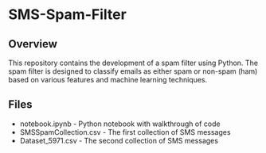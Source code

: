 # SMS-Spam-Filter

## Overview

This repository contains the development of a spam filter using Python. The spam filter is designed to classify emails as either spam or non-spam (ham) based on various features and machine learning techniques.

## Files

- notebook.ipynb - Python notebook with walkthrough of code
- SMSSpamCollection.csv - The first collection of SMS messages
- Dataset_5971.csv - The second collection of SMS messages



